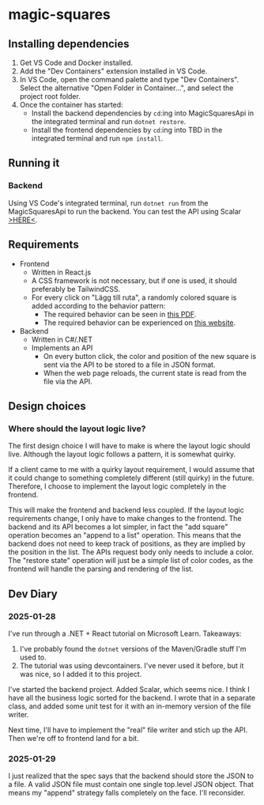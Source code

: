 # magic-squares

## Installing dependencies

1. Get VS Code and Docker installed.
2. Add the "Dev Containers" extension installed in VS Code.
3. In VS Code, open the command palette and type "Dev Containers". Select the alternative "Open Folder in Container...", and select the project root folder.
4. Once the container has started:
   - Install the backend dependencies by `cd`:ing into MagicSquaresApi in the integrated terminal and run `dotnet restore`.
   - Install the frontend dependencies by `cd`:ing into TBD in the integrated terminal and run `npm install`.

## Running it

### Backend

Using VS Code's integrated terminal, run `dotnet run` from the MagicSquaresApi to run the backend.
You can test the API using Scalar [>HERE<](http://localhost:5011/scalar/v1).

## Requirements

- Frontend
  - Written in React.js
  - A CSS framework is not necessary, but if one is used, it should preferably be TailwindCSS.
  - For every click on "Lägg till ruta", a randomly colored square is added according to the behavior pattern:
    - The required behavior can be seen in [this PDF](https://github.com/Wizardworks-AB/programmeringsuppgift/blob/master/Wizardworks%20-%20programmeringsuppgift.pdf).
    - The required behavior can be experienced on [this website](https://www.wizardworks.se/Squares).
- Backend
  - Written in C#/.NET
  - Implements an API
    - On every button click, the color and position of the new square is sent via the API to be stored to a file in JSON format.
    - When the web page reloads, the current state is read from the file via the API.

## Design choices

### Where should the layout logic live?
The first design choice I will have to make is where the layout logic should live. Although the layout logic follows a pattern, it is somewhat quirky.

If a client came to me with a quirky layout requirement, I would assume that it could change to something completely different (still quirky) in the future. Therefore, I choose to implement the layout logic completely in the frontend.

This will make the frontend and backend less coupled. If the layout logic requirements change, I only have to make changes to the frontend. The backend and its API becomes a lot simpler, in fact the "add square" operation becomes an "append to a list" operation. This means that the backend does not need to keep track of positions, as they are implied by the position in the list. The APIs request body only needs to include a color. The "restore state" operation will just be a simple list of color codes, as the frontend will handle the parsing and rendering of the list.

## Dev Diary

### 2025-01-28
I've run through a .NET + React tutorial on Microsoft Learn. Takeaways:
1. I've probably found the `dotnet` versions of the Maven/Gradle stuff I'm used to.
2. The tutorial was using devcontainers. I've never used it before, but it was nice, so I added it to this project.

I've started the backend project. Added Scalar, which seems nice. I think I have all the business logic sorted for the backend. I wrote that in a
separate class, and added some unit test for it with an in-memory version of the file writer.

Next time, I'll have to implement the "real" file writer and stich up the API. Then we're off to frontend land for a bit.

### 2025-01-29
I just realized that the spec says that the backend should store the JSON to a file. A valid JSON file must contain one single top.level JSON object. That means my "append" strategy falls completely on the face. I'll reconsider.